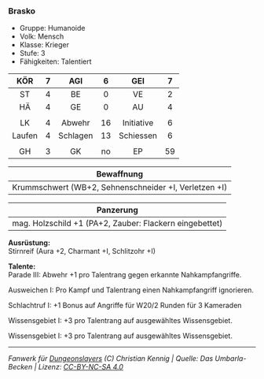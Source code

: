 ### Brasko

- Gruppe: Humanoide
- Volk: Mensch
- Klasse: Krieger
- Stufe: 3
- Fähigkeiten: Talentiert

|  KÖR   |  7  |   AGI    |  6  |    GEI     |  7  |
| :----: | :-: | :------: | :-: | :--------: | :-: |
|   ST   |  4  |    BE    |  0  |     VE     |  2  |
|   HÄ   |  4  |    GE    |  0  |     AU     |  4  |
|        |     |          |     |            |     |
|   LK   |  4  |  Abwehr  | 16  | Initiative |  6  |
| Laufen |  4  | Schlagen | 13  | Schiessen  |  6  |
|        |     |          |     |            |     |
|   GH   |  3  |    GK    | no  |     EP     | 59  |

|                      Bewaffnung                       |
| :---------------------------------------------------: |
| Krummschwert (WB+2, Sehnenschneider +I, Verletzen +I) |

|                        Panzerung                        |
| :-----------------------------------------------------: |
| mag. Holzschild +1 (PA+2, Zauber: Flackern eingebettet) |

**Ausrüstung:**  
Stirnreif (Aura +2, Charmant +I, Schlitzohr +I)

**Talente:**  
Parade III: Abwehr +1 pro Talentrang gegen erkannte Nahkampfangriffe.

Ausweichen I: Pro Kampf und Talentrang einen Nahkampfangriff ignorieren.

Schlachtruf I: +1 Bonus auf Angriffe für W20/2 Runden für 3 Kameraden

Wissensgebiet I: +3 pro Talentrang auf ausgewähltes Wissensgebiet.

Wissensgebiet I: +3 pro Talentrang auf ausgewähltes Wissensgebiet.

---

_Fanwerk für [Dungeonslayers](https://www.dungeonslayers.net/) (C) Christian Kennig | Quelle: Das Umbarla-Becken | Lizenz: [CC-BY-NC-SA 4.0](https://creativecommons.org/licenses/by-nc-sa/4.0/deed.de)_
